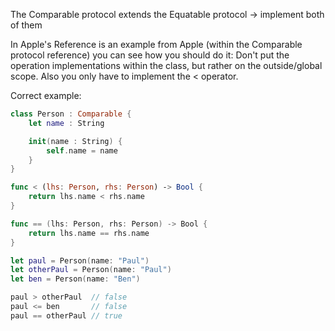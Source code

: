 
The Comparable protocol extends the Equatable protocol -> implement both of them

In Apple's Reference is an example from Apple (within the Comparable protocol reference) you can see how you should do it: Don't put the operation implementations within the class, but rather on the outside/global scope. Also you only have to implement the < operator.

Correct example:


```swift
class Person : Comparable {
    let name : String

    init(name : String) {
        self.name = name
    }
}

func < (lhs: Person, rhs: Person) -> Bool {
    return lhs.name < rhs.name
}

func == (lhs: Person, rhs: Person) -> Bool {
    return lhs.name == rhs.name
}

let paul = Person(name: "Paul")
let otherPaul = Person(name: "Paul")
let ben = Person(name: "Ben")

paul > otherPaul  // false
paul <= ben       // false
paul == otherPaul // true
```